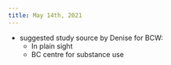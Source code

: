 ```yaml
---
title: May 14th, 2021
---
```


- suggested study source by Denise for BCW:
	- In plain sight
	- BC centre for substance use